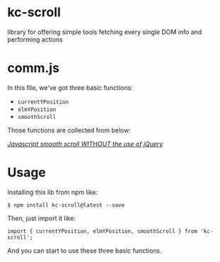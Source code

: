 # kc-scroll
library for offering simple tools fetching every single DOM info and performing actions

# comm.js
In this file, we've got three basic functions:
  - `currentYPosition`
  - `elmYPosition`
  - `smoothScroll`


Those functions are collected from below:

_[Javascript smooth scroll WITHOUT the use of jQuery](http://stackoverflow.com/questions/10063380/javascript-smooth-scroll-without-the-use-of-jquery )_


# Usage

Installing this lib from npm like:

`$ npm install kc-scroll@latest --save `

Then, just import it like:

`import { currentYPosition, elmYPosition, smoothScroll } from 'kc-scroll';`

And you can start to use these three basic functions.
